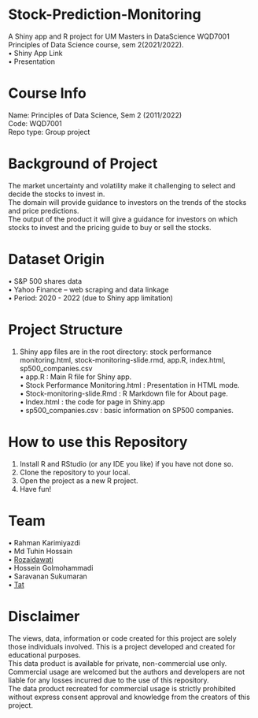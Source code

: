 # Stock-Prediction-Monitoring
A Shiny app and R project for UM Masters in DataScience WQD7001 Principles of Data Science course, sem 2(2021/2022).<br>
•	Shiny App Link<br>
•	Presentation<br>

# Course Info
Name: Principles of Data Science, Sem 2 (2011/2022)<br>
Code: WQD7001 <br>
Repo type: Group project<br>

# Background of Project<br>
The market uncertainty and volatility make it challenging to select and decide the stocks to invest in.<br>
The domain will provide guidance to investors on the trends of the stocks and price predictions.<br>
The output of the product it will give a guidance for investors on which stocks to invest and the pricing guide to buy or sell the stocks.

# Dataset Origin
•	S&P 500 shares data<br>
•	Yahoo Finance – web scraping and data linkage<br>
•	Period: 2020 - 2022 (due to Shiny app limitation)<br>

# Project Structure
1.	Shiny app files are in the root directory: stock performance monitoring.html, stock-monitoring-slide.rmd, app.R, index.html, sp500_companies.csv<br>
• app.R : Main R file for Shiny app.<br>
•	Stock Performance Monitoring.html : Presentation in HTML mode.<br>
•	Stock-monitoring-slide.Rmd : R Markdown file for About page.<br>
•	Index.html : the code for page in Shiny.app<br>
•	sp500_companies.csv : basic information on SP500 companies.<br>

# How to use this Repository
1.	Install R and RStudio (or any IDE you like) if you have not done so.<br>
2.	Clone the repository to your local.<br>
3.	Open the project as a new R project.<br>
4.	Have fun!

# Team
•	Rahman Karimiyazdi<br>
•	Md Tuhin Hossain<br>
•	[Rozaidawati]([url](https://github.com/rozaidawati/rozaidawati))<br>
•	Hossein Golmohammadi<br>
•	Saravanan Sukumaran<br>
•	[Tat]([url](https://github.com/TeongTat))<br>

# Disclaimer
The views, data, information or code created for this project are solely those individuals involved. This is a project developed and created for educational purposes. <br>
This data product is available for private, non-commercial use only. Commercial usage are welcomed but the authors and developers are not liable for any losses incurred due to the use of this repository.<br> 
The data product recreated for commercial usage is strictly prohibited without express consent approval and knowledge from the creators of this project.


